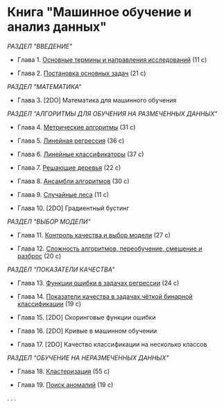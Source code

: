 # Книга "Машинное обучение и анализ данных"

*РАЗДЕЛ "ВВЕДЕНИЕ"*

* Глава 1. [Основные термины и направления исследований](book_011_intro_202309.pdf) (11 c)

* Глава 2. [Постановка основных задач](book_020_MLintro_202406.pdf) (21 c)

*РАЗДЕЛ "МАТЕМАТИКА"*

* Глава 3. [2DO] Математика для машинного обучения

*РАЗДЕЛ "АЛГОРИТМЫ ДЛЯ ОБУЧЕНИЯ НА РАЗМЕЧЕННЫХ ДАННЫХ"*

* Глава 4. [Метрические алгоритмы](book_021_kNN_202413.pdf) (31 c)

* Глава 5. [Линейная регрессия](book_043_linreg_202305.pdf) (36 c)

* Глава 6. [Линейные классификаторы](book_023_linclass_202308.pdf) (37 с)

* Глава 7. [Решающие деревья](book_044_trees_202305.pdf) (22 с)

* Глава 8. [Ансамбли алгоритмов](book_030_ens_202409.pdf) (30 с)

* Глава 9. [Случайные леса](book_031_rf_202403.pdf) (11 с)

* Глава 10. [2DO] Градиентный бустинг

*РАЗДЕЛ "ВЫБОР МОДЕЛИ"*

* Глава 11. [Контроль качества и выбор модели](book_053_control_202309.pdf) (27 с)

* Глава 12. [Сложность алгоритмов, переобучение, смещение и разброс](book_048_bias_variance_202305.pdf) (20 c)

*РАЗДЕЛ "ПОКАЗАТЕЛИ КАЧЕСТВА"*

* Глава 13. [Функции ошибки в задачах регрессии](book_071_regressionerrors_202306.pdf) (24 с)

* Глава 14. [Показатели качества в задачах чёткой бинарной классификации](book_072_classificationerrors_202406.pdf) (19 c)

* Глава 15. [2DO] Скоринговые функции ошибки

* Глава 16. [2DO] Кривые в машинном обучении

* Глава 17. [2DO] Качество классификации на несколько классов

*РАЗДЕЛ "ОБУЧЕНИЕ НА НЕРАЗМЕЧЕННЫХ ДАННЫХ"*

* Глава 18. [Кластеризация](book_081_cluster_202401.pdf) (55 c)

* Глава 19. [Поиск аномалий](book_047_anomaly_06.pdf) (19 с)

. . .

